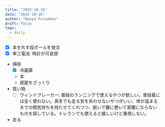 ```yaml
---
title: "2025-10-26"
date: "2025-10-26"
author: "Naoya Furudono"
draft: false
tags:
  - daily
---
```


- [x] 本を片す段ボールを発注
- [x] 単三電池: 時計が可哀想
- 掃除
  - [x] 冷蔵庫
  - 本
  - 部屋をざっくり
- 買い物
  - [ ] ウィンドブレーカー: 普段のランニングで使えるやつが欲しい。普段着には全く使わない。真冬でも走る気を失わせないやつがいい、体が温まるまでの間気持ちを持たせてくれつつ、脱いで腰に巻いて邪魔にならないものを探している。トレランでも使えると嬉しいけど重視しない。
- 走る
